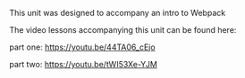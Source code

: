 This unit was designed to accompany an intro to Webpack

The video lessons accompanying this unit can be found here: 

part one:
https://youtu.be/44TA06_cEjo

part two:
https://youtu.be/tWI53Xe-YJM

